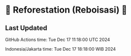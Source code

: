 
# 🌳 Reforestation (Reboisasi) 🌲

## Last Updated

GitHub Actions time: Tue Dec 17 11:18:00 UTC 2024

Indonesia/Jakarta time: Tue Dec 17 18:18:00 WIB 2024

